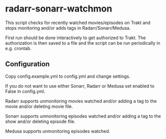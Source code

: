 # radarr-sonarr-watchmon

This script checks for recently watched movies/episodes on Trakt and stops monitoring and/or adds tags in Radarr/Sonarr/Medusa.

First run should be done interactively to get authorized to Trakt.
The authorization is then saved to a file and the script can be run periodically in e.g. crontab.


## Configuration

Copy config.example.yml to config.yml and change settings.

If you do not want to use either Sonarr, Radarr or Medusa set enabled to False in config.yml.

Radarr supports unmonitoring movies watched and/or adding a tag to the movie and/or deleting movie file.

Sonarr supports unmonitoring episodes watched and/or adding a tag to the show and/or deleting episode file.

Medusa supports unmonitoring episodes watched.


